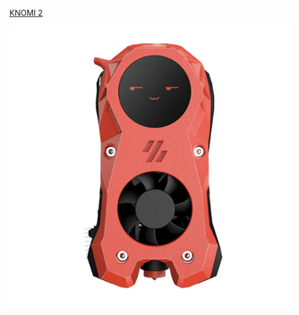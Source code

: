 [KNOMI 2](https://biqu.equipment/products/bigtreetech-knomi-2-for-voron-stealthburner)

![KNOMI](KNOMI.png)